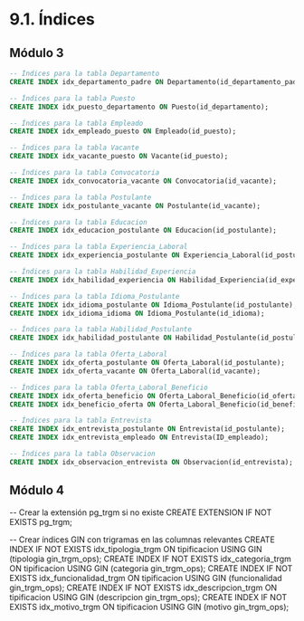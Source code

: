 # 9.1. Índices
## Módulo 3
```sql
-- Índices para la tabla Departamento
CREATE INDEX idx_departamento_padre ON Departamento(id_departamento_padre);

-- Índices para la tabla Puesto
CREATE INDEX idx_puesto_departamento ON Puesto(id_departamento);

-- Índices para la tabla Empleado
CREATE INDEX idx_empleado_puesto ON Empleado(id_puesto);

-- Índices para la tabla Vacante
CREATE INDEX idx_vacante_puesto ON Vacante(id_puesto);

-- Índices para la tabla Convocatoria
CREATE INDEX idx_convocatoria_vacante ON Convocatoria(id_vacante);

-- Índices para la tabla Postulante
CREATE INDEX idx_postulante_vacante ON Postulante(id_vacante);

-- Índices para la tabla Educacion
CREATE INDEX idx_educacion_postulante ON Educacion(id_postulante);

-- Índices para la tabla Experiencia_Laboral
CREATE INDEX idx_experiencia_postulante ON Experiencia_Laboral(id_postulante);

-- Índices para la tabla Habilidad_Experiencia
CREATE INDEX idx_habilidad_experiencia ON Habilidad_Experiencia(id_experiencia);

-- Índices para la tabla Idioma_Postulante
CREATE INDEX idx_idioma_postulante ON Idioma_Postulante(id_postulante);
CREATE INDEX idx_idioma_idioma ON Idioma_Postulante(id_idioma);

-- Índices para la tabla Habilidad_Postulante
CREATE INDEX idx_habilidad_postulante ON Habilidad_Postulante(id_postulante);

-- Índices para la tabla Oferta_Laboral
CREATE INDEX idx_oferta_postulante ON Oferta_Laboral(id_postulante);
CREATE INDEX idx_oferta_vacante ON Oferta_Laboral(id_vacante);

-- Índices para la tabla Oferta_Laboral_Beneficio
CREATE INDEX idx_oferta_beneficio ON Oferta_Laboral_Beneficio(id_oferta);
CREATE INDEX idx_beneficio_oferta ON Oferta_Laboral_Beneficio(id_beneficio);

-- Índices para la tabla Entrevista
CREATE INDEX idx_entrevista_postulante ON Entrevista(id_postulante);
CREATE INDEX idx_entrevista_empleado ON Entrevista(ID_empleado);

-- Índices para la tabla Observacion
CREATE INDEX idx_observacion_entrevista ON Observacion(id_entrevista);
```

## Módulo 4
-- Crear la extensión pg_trgm si no existe
CREATE EXTENSION IF NOT EXISTS pg_trgm;

-- Crear índices GIN con trigramas en las columnas relevantes
CREATE INDEX IF NOT EXISTS idx_tipologia_trgm ON tipificacion USING GIN (tipologia gin_trgm_ops);
CREATE INDEX IF NOT EXISTS idx_categoria_trgm ON tipificacion USING GIN (categoria gin_trgm_ops);
CREATE INDEX IF NOT EXISTS idx_funcionalidad_trgm ON tipificacion USING GIN (funcionalidad gin_trgm_ops);
CREATE INDEX IF NOT EXISTS idx_descripcion_trgm ON tipificacion USING GIN (descripcion gin_trgm_ops);
CREATE INDEX IF NOT EXISTS idx_motivo_trgm ON tipificacion USING GIN (motivo gin_trgm_ops);
